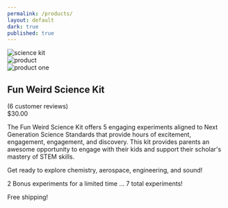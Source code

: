 ```yaml
---
permalink: /products/
layout: default
dark: true
published: true
---
```

<div class = 'bright'>
  <section class = 'flex'>
    <div class = 'child duo products'>
      <img src = '{{site.baseurl}}/assets/kit.png' alt = 'science kit'>
      <div class = 'flex'>
        <div class = 'child duo'>
          <img src = '{{site.baseurl}}/assets/product.jpg' alt = 'product'>
        </div>
        <div class = 'child duo'>
          <img src = '{{site.baseurl}}/assets/product-0.jpg' alt = 'product one'>
        </div>
      </div>
    </div>
    <div class = 'child duo'>
      <h1>Fun Weird Science Kit</h1>
      <i class = 'icon icon-star'></i>
      <i class = 'icon icon-star'></i>
      <i class = 'icon icon-star'></i>
      <i class = 'icon icon-star'></i>
      <i class = 'icon icon-star'></i> <span class = 'mark'> (6 customer reviews)</span>
      <div class = 'mark'>$30.00</div>
      <p>
        The Fun Weird Science Kit offers 5 engaging experiments aligned to Next Generation Science Standards that
        provide hours of excitement, engagement, engagement, and discovery. This kit provides parents an awesome
        opportunity to engage with their kids and support their scholar's mastery of STEM skills.
      </p>
      <p>
        Get ready to explore chemistry, aerospace, engineering, and sound!
      </p>
      <p>
        2 Bonus experiments for a limited time ... 7 total experiments!
      </p>
      <p>
        Free shipping!
      </p>   
      <div class = 'cart'>
        <script async="async" src="https://www.paypalobjects.com/js/external/paypal-button-minicart.min.js?merchant=onewesh@gmail.com" 
      data-button="cart" 
      data-name="Fun Weird Science Kit" 
      data-amount="30.00" 
      data-callback="https://onweru.github.io/fun/products" 
      data-env="production"
    ></script>
    </div>   
    </div>
  </section>
</div>
